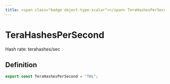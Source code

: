 ```yaml
---
title: <span class="badge object-type-scalar"></span> TeraHashesPerSecond
---
```

# <span class="badge object-type-scalar"></span> TeraHashesPerSecond

Hash rate: terahashes/sec

## Definition

```typescript
export const TeraHashesPerSecond = "THs";

```
